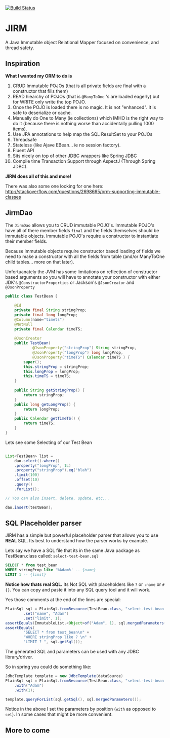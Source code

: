 [![Build Status](https://travis-ci.org/agentgt/jirm.png)](https://travis-ci.org/agentgt/jirm)

JIRM
====

A Java Immutable object Relational Mapper focused on convenience, and thread safety. 

Inspiration
-----------

**What I wanted my ORM to do is**

 1. CRUD Immutable POJOs (that is all private fields are final with a constructor that fills them)
 1. READ hiearchy of POJOs (that is `@ManyToOne` 's are loaded eagerly) but for WRITE only write the top POJO.
 1. Once the POJO is loaded there is no magic. It is not "enhanced". It is safe to deserialize or cache. 
 1. Manually do One to Many (ie collections) which IMHO is the right way to do it (because there is nothing worse than accidentally pulling 1000 items).
 1. Use JPA annotations to help map the SQL ResultSet to your POJOs
 1. Threadsafe
 1. Stateless (like Ajave EBean... ie no session factory).
 1. Fluent API
 1. Sits nicely on top of other JDBC wrappers like Spring JDBC
 1. Compile time Transaction Support through AspectJ (Through Spring JDBC).

**JIRM does all of this and more!**

There was also some one looking for one here:
http://stackoverflow.com/questions/2698665/orm-supporting-immutable-classes


JirmDao
-------

The `JirmDao` allows you to CRUD immutable POJO's. Immutable POJO's have all of there member fields 
`final` and the fields themselves should be immutable objects. Immutable POJO's require a constructor to instantiate
their member fields.

Because immutable objects require constructor based loading of fields we need to make a constructor with all the 
fields from table (and/or ManyToOne child tables... more on that later).

Unfortuanately the JVM has some limitations on reflection of constructor based arguments so you will have to annotate
your constructor with either JDK's `@ConstructorProperties` or Jackson's `@JsonCreator` and `@JsonProperty`

```java
public class TestBean {
    
    @Id
    private final String stringProp;
    private final long longProp;
    @Column(name="timets")
    @NotNull
    private final Calendar timeTS;
    
    @JsonCreator
    public TestBean(
            @JsonProperty("stringProp") String stringProp, 
            @JsonProperty("longProp") long longProp,
            @JsonProperty("timeTS") Calendar timeTS ) {
        super();
        this.stringProp = stringProp;
        this.longProp = longProp;
        this.timeTS = timeTS;
    }
    
    public String getStringProp() {
        return stringProp;
    }
    public long getLongProp() {
        return longProp;
    }
    public Calendar getTimeTS() {
        return timeTS;
    }
}
```

Lets see some Selecting of our Test Bean

```java

List<TestBean> list = 
    dao.select().where()
    .property("longProp", 1L)
    .property("stringProp").eq("blah")
    .limit(100)
    .offset(10)
    .query()
    .forList();

// You can also insert, delete, update, etc...

dao.insert(testBean);

```

SQL Placeholder parser
----------------------

JIRM has a simple but powerful placeholder parser that allows you to use **REAL** SQL.
Its best to understand how the parser works by example.

Lets say we have a SQL file that its in the same Java package as TestBean.class called: `select-test-bean.sql`

```sql
SELECT * from test_bean
WHERE stringProp like '%Adam%' -- {name}
LIMIT 1 -- {limit}
```

**Notice how thats real SQL.** Its Not SQL with placeholders like `?` or `:name` or `#{}`.
You can copy and paste it into any SQL query tool and it will work.

Yes those comments at the end of the lines are special:

```java
PlainSql sql = PlainSql.fromResource(TestBean.class, "select-test-bean.sql")
		.set("name", "Adam")
		.set("limit", 1);
assertEquals(ImmutableList.<Object>of("Adam", 1), sql.mergedParameters());
assertEquals(
		"SELECT * from test_bean\n" + 
		"WHERE stringProp like ? \n" + 
		"LIMIT ? ", sql.getSql());
```

The generated SQL and parameters can be used with any JDBC library/driver.

So in spring you could do something like:

```java
JdbcTemplate template = new JdbcTemplate(dataSource)
PlainSql sql = PlainSql.fromResource(TestBean.class, "select-test-bean.sql")
  	.with("Adam")
    .with(1);

template.queryForList(sql.getSql(), sql.mergedParameters());
```

Notice in the above I set the parameters by position (`with` as opposed to `set`). 
In some cases that might be more convenient.


More to come
------------